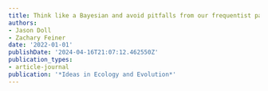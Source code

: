 ```yaml
---
title: Think like a Bayesian and avoid pitfalls from our frequentist past
authors:
- Jason Doll
- Zachary Feiner
date: '2022-01-01'
publishDate: '2024-04-16T21:07:12.462550Z'
publication_types:
- article-journal
publication: '*Ideas in Ecology and Evolution*'
---
```

